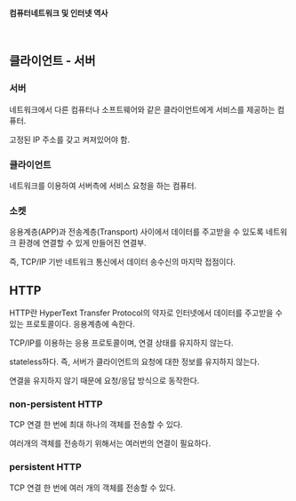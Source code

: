 **컴퓨터네트워크 및 인터넷 역사**

<br>

## 클라이언트 - 서버

### 서버

네트워크에서 다른 컴퓨터나 소프트웨어와 같은 클라이언트에게 서비스를 제공하는 컴퓨터.

고정된 IP 주소를 갖고 켜져있어야 함.

### 클라이언트

네트워크를 이용하여 서버측에 서비스 요청을 하는 컴퓨터.

### 소켓

응용계층(APP)과 전송계층(Transport) 사이에서 데이터를 주고받을 수 있도록 네트워크 환경에 연결할 수 있게 만들어진 연결부.

즉, TCP/IP 기반 네트워크 통신에서 데이터 송수신의 마지막 접점이다.

## HTTP

HTTP란 HyperText Transfer Protocol의 약자로 인터넷에서 데이터를 주고받을 수 있는 프로토콜이다. 응용계층에 속한다.

TCP/IP를 이용하는 응용 프로토콜이며, 연결 상태를 유지하지 않는다.

stateless하다. 즉, 서버가 클라이언트의 요청에 대한 정보를 유지하지 않는다.

연결을 유지하지 않기 때문에 요청/응답 방식으로 동작한다.

### non-persistent HTTP

TCP 연결 한 번에 최대 하나의 객체를 전송할 수 있다.

여러개의 객체를 전송하기 위해서는 여러번의 연결이 필요하다.

### persistent HTTP

TCP 연결 한 번에 여러 개의 객체를 전송할 수 있다.